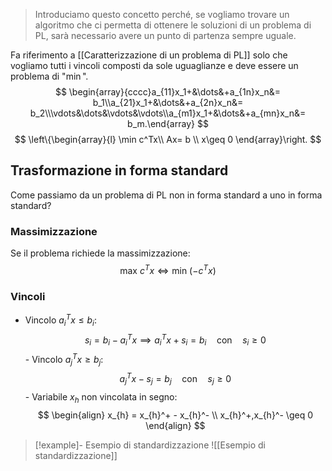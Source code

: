 >Introduciamo questo concetto perché, se vogliamo trovare un algoritmo che ci permetta di ottenere le soluzioni di un problema di PL, sarà necessario avere un punto di partenza sempre uguale.

Fa riferimento a [[Caratterizzazione di un problema di PL]] solo che vogliamo tutti i vincoli composti da sole uguaglianze e deve essere un problema di "$\min$". $$ \begin{array}{cccc}a_{11}x_1+&\dots&+a_{1n}x_n&= b_1\\a_{21}x_1+&\dots&+a_{2n}x_n&= b_2\\\vdots&\dots&\vdots&\vdots\\a_{m1}x_1+&\dots&+a_{mn}x_n&= b_m.\end{array} $$$$ \left\{\begin{array}{l} \min c^Tx\\ Ax= b \\ x\geq 0 \end{array}\right. $$
## Trasformazione in forma standard 
Come passiamo da un problema di PL non in forma standard a uno in forma standard? 
### Massimizzazione 
Se il problema richiede la massimizzazione: 
$$\text{max } c^Tx \iff \text{min }(-c^Tx)$$
### Vincoli 
- Vincolo $a_{i}^Tx \leq b_{i}$: $$s_{i}=b_{i}-a_{i}^Tx \implies a_{i}^Tx+s_{i}=b_{i} \quad \text{con} \quad s_{i}\geq 0$$ - Vincolo $a_{j}^Tx \geq b_{j}$: $$a_{j}^Tx-s_{j}=b_{j} \quad \text{con} \quad s_{j} \geq 0$$ - Variabile $x_h$ non vincolata in segno: $$ \begin{align} x_{h} = x_{h}^+ - x_{h}^- \\ x_{h}^+,x_{h}^- \geq 0 \end{align} $$ 
>[!example]- Esempio di standardizzazione
>![[Esempio di standardizzazione]]
